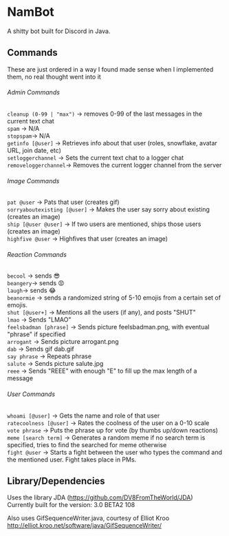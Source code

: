 # NamBot

A shitty bot built for Discord in Java.  

## Commands
These are just ordered in a way I found made sense when I implemented them, no real thought went into it
###### Admin Commands
`cleanup (0-99 | "max")` -> removes 0-99 of the last messages in the current text chat  
`spam` -> N/A  
`stopspam`-> N/A  
`getinfo [@user]` -> Retrieves info about that user (roles, snowflake, avatar URL, join date, etc)  
`setloggerchannel` -> Sets the current text chat to a logger chat  
`removeloggerchannel`-> Removes the current logger channel from the server  

###### Image Commands
`pat @user` -> Pats that user (creates gif)  
`sorryaboutexisting [@user]` -> Makes the user say sorry about existing (creates an image)  
`ship [@user @user]` -> If two users are mentioned, ships those users (creates an image)  
`highfive @user` -> Highfives that user (creates an image)  

###### Reaction Commands
`becool` -> sends :sunglasses:  
`beangery`-> sends :rage:  
`laugh`-> sends :joy:  
`beanormie` -> sends a randomized string of 5-10 emojis from a certain set of emojis.  
`shut [@user+]` -> Mentions all the users (if any), and posts "SHUT"  
`lmao` -> Sends "LMAO"  
`feelsbadman [phrase]` -> Sends picture feelsbadman.png, with eventual "phrase" if specified  
`arrogant` -> Sends picture arrogant.png  
`dab` -> Sends gif dab.gif  
`say phrase` -> Repeats phrase  
`salute` -> Sends picture salute.jpg  
`reee` -> Sends "REEE" with enough "E" to fill up the max length of a message  

###### User Commands
`whoami [@user]` -> Gets the name and role of that user  
`ratecoolness [@user]` -> Rates the coolness of the user on a 0-10 scale  
`vote phrase` -> Puts the phrase up for vote (by thumbs up/down reactions)  
`meme [search term]` -> Generates a random meme if no search term is specified, tries to find the searched for meme otherwise  
`fight @user` -> Starts a fight between the user who types the command and the mentioned user. Fight takes place in PMs.  

## Library/Dependencies
Uses the library JDA (https://github.com/DV8FromTheWorld/JDA)  
Currently built for the version: 3.0 BETA2 108  

Also uses GifSequenceWriter.java, courtesy of Elliot Kroo  
http://elliot.kroo.net/software/java/GifSequenceWriter/
